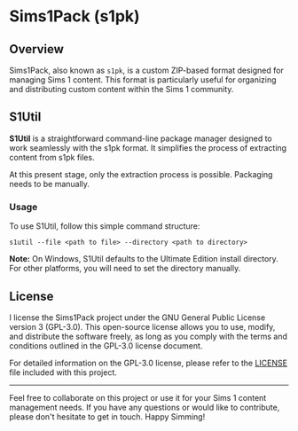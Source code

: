 # Sims1Pack (s1pk)

## Overview

Sims1Pack, also known as ``s1pk``, is a custom ZIP-based format designed for managing Sims 1 content. This format is particularly useful for organizing and distributing custom content within the Sims 1 community.

## S1Util

**S1Util** is a straightforward command-line package manager designed to work seamlessly with the s1pk format. It simplifies the process of <!-- adding and --> extracting content from s1pk files.

At this present stage, only the extraction process is possible. Packaging needs to be manually.

### Usage

To use S1Util, follow this simple command structure:

```shell
s1util --file <path to file> --directory <path to directory>
```

**Note:** On Windows, S1Util defaults to the Ultimate Edition install directory. For other platforms, you will need to set the directory manually.

## License

I license the Sims1Pack project under the GNU General Public License version 3 (GPL-3.0). This open-source license allows you to use, modify, and distribute the software freely, as long as you comply with the terms and conditions outlined in the GPL-3.0 license document.

For detailed information on the GPL-3.0 license, please refer to the [LICENSE](./LICENSE) file included with this project.

---

Feel free to collaborate on this project or use it for your Sims 1 content management needs. If you have any questions or would like to contribute, please don't hesitate to get in touch. Happy Simming!